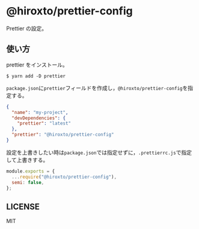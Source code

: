 # @hiroxto/prettier-config

Prettier の設定。

## 使い方

prettier をインストール。

```shell
$ yarn add -D prettier
```

`package.json`に`prettier`フィールドを作成し，`@hiroxto/prettier-config`を指定する。

```json
{
  "name": "my-project",
  "devDependencies": {
    "prettier": "latest"
  },
  "prettier": "@hiroxto/prettier-config"
}
```

設定を上書きしたい時は`package.json`では指定せずに，`.prettierrc.js`で指定して上書きする。

```javascript
module.exports = {
  ...require("@hiroxto/prettier-config"),
  semi: false,
};
```

## LICENSE

MIT
